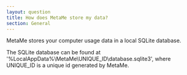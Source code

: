 ```yaml
---
layout: question
title: How does MetaMe store my data?
section: General
---
```


MetaMe stores your computer usage data in a local SQLite database. 

The SQLite database can be found at '%LocalAppData%\MetaMe\UNIQUE_ID\database.sqlite3', where UNIQUE_ID is a unique id generated by MetaMe.